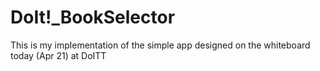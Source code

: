 # DoIt!_BookSelector
This is my implementation of the simple app designed on the whiteboard today (Apr 21) at DoITT
